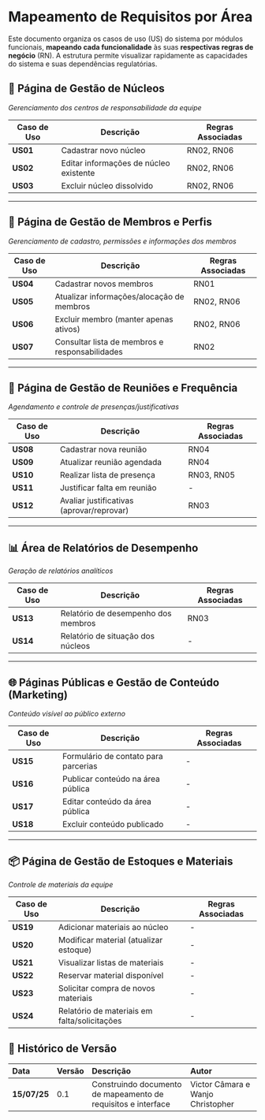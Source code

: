 # Mapeamento de Requisitos por Área

Este documento organiza os casos de uso (US) do sistema por módulos funcionais, **mapeando cada funcionalidade** às suas **respectivas regras de negócio** (RN). A estrutura permite visualizar rapidamente as capacidades do sistema e suas dependências regulatórias.

## 📂 Página de Gestão de Núcleos
*Gerenciamento dos centros de responsabilidade da equipe*

| Caso de Uso       | Descrição                              | Regras Associadas |
|-------------------|----------------------------------------|------------------|
| **US01**          | Cadastrar novo núcleo                  | RN02, RN06       |
| **US02**          | Editar informações de núcleo existente | RN02, RN06       |
| **US03**          | Excluir núcleo dissolvido              | RN02, RN06       |

---

## 👥 Página de Gestão de Membros e Perfis
*Gerenciamento de cadastro, permissões e informações dos membros*

| Caso de Uso       | Descrição                                      | Regras Associadas |
|-------------------|------------------------------------------------|------------------|
| **US04**          | Cadastrar novos membros                        | RN01             |
| **US05**          | Atualizar informações/alocação de membros      | RN02, RN06       |
| **US06**          | Excluir membro (manter apenas ativos)          | RN02, RN06       |
| **US07**          | Consultar lista de membros e responsabilidades | RN02             |

---

## 📅 Página de Gestão de Reuniões e Frequência
*Agendamento e controle de presenças/justificativas*

| Caso de Uso       | Descrição                                      | Regras Associadas |
|-------------------|------------------------------------------------|------------------|
| **US08**          | Cadastrar nova reunião                         | RN04             |
| **US09**          | Atualizar reunião agendada                     | RN04             |
| **US10**          | Realizar lista de presença                     | RN03, RN05       |
| **US11**          | Justificar falta em reunião                    | -                |
| **US12**          | Avaliar justificativas (aprovar/reprovar)      | RN03             |

---

## 📊 Área de Relatórios de Desempenho
*Geração de relatórios analíticos*

| Caso de Uso       | Descrição                              | Regras Associadas |
|-------------------|----------------------------------------|------------------|
| **US13**          | Relatório de desempenho dos membros    | RN03             |
| **US14**          | Relatório de situação dos núcleos      | -                |

---

## 🌐 Páginas Públicas e Gestão de Conteúdo (Marketing)
*Conteúdo visível ao público externo*

| Caso de Uso       | Descrição                                      | Regras Associadas |
|-------------------|------------------------------------------------|------------------|
| **US15**          | Formulário de contato para parcerias           | -                |
| **US16**          | Publicar conteúdo na área pública              | -                |
| **US17**          | Editar conteúdo da área pública                | -                |
| **US18**          | Excluir conteúdo publicado                     | -                |

---

## 📦 Página de Gestão de Estoques e Materiais
*Controle de materiais da equipe*

| Caso de Uso       | Descrição                                      | Regras Associadas |
|-------------------|------------------------------------------------|------------------|
| **US19**          | Adicionar materiais ao núcleo                 | -                |
| **US20**          | Modificar material (atualizar estoque)         | -                |
| **US21**          | Visualizar listas de materiais                 | -                |
| **US22**          | Reservar material disponível                   | -                |
| **US23**          | Solicitar compra de novos materiais            | -                |
| **US24**          | Relatório de materiais em falta/solicitações   | -                |

## 📜 Histórico de Versão 
|**Data**|**Versão** |**Descrição** |**Autor**|
| :- | :- | :- | :- |
|**15/07/25**| 0.1 | Construindo documento de mapeamento de requisitos e interface | Victor Câmara e Wanjo Christopher |